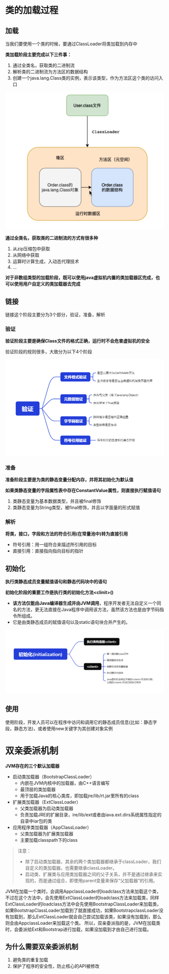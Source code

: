 # 类的加载过程

## 加载

当我们要使用一个类的时候，要通过ClassLoader将类加载到内存中

**类加载阶段主要完成以下三件事：**

1. 通过全类名，获取类的二进制流
2. 解析类的二进制流为方法区的数据结构
3. 创建一个java.lang.Class类的实例，表示该类型，作为方法区这个类的访问入口

![image-20240618093317587](assets/image-20240618093317587.png)

**通过全类名，获取类的二进制流的方式有很多种**

1. 从zip压缩包中获取
2. 从网络中获取
3. 运算时计算生成，入动态代理技术
4. ...

**对于非数组类型的加载阶段，既可以使用java虚拟机内置的类加载器区完成，也可以使用用户自定义的类加载器去完成**

## 链接

链接这个阶段主要分为3个部分，验证，准备，解析

### 验证

**验证阶段主要是确保Class文件的格式正确，运行时不会危害虚拟机的安全**

验证阶段的规则很多，大致分为以下4个阶段

![验证](assets/%E9%AA%8C%E8%AF%81.png)

### 准备

**准备阶段主要是为类的静态变量分配内存，并将其初始化为默认值**

**如果类静态变量的字段属性表中存在ConstantValue属性，则直接执行赋值语句**

1. 类静态变量为基本数据类型，并且被final修饰
2. 类静态变量为String类型，被final修饰，并且以字面量的形式赋值

### 解析

**将类，接口，字段和方法的符合引用(在常量池中)转为直接引用**

- 符号引用：用一组符合来描述所引用的目标
- 直接引用：直接指向指向目标的指针

## 初始化

**执行类静态成员变量赋值语句和静态代码块中的语句**

**初始化阶段的重要工作是执行类的初始化方法\<clinit>()**

- **该方法仅能由Java编译器生成并由JVM调用**，程序开发者无法自定义一个同名的方法，更无法直接在Java程序中调用该方法，虽然该方法也是由字节码指令所组成。
- 它是由类静态成员的赋值语句以及static语句块合并产生的。

![初始化(initialization)](assets/%E5%88%9D%E5%A7%8B%E5%8C%96(initialization).png)

## 使用

使用阶段，开发人员可以在程序中访问和调用它的静态成员信息(比如：静态字段，静态方法)，或者使用new关键字为其创建对象实例

# 双亲委派机制

**JVM存在的三个默认加载器**

- 启动类加载器（BootstrapClassLoader）
  - 内嵌在JVM内核中的加载器，由C++语言编写
  - 最顶层的类加载器
  - 用于加载Java的核心类库，即加载jre/lib/rt.jar里所有的class
- 扩展类加载器（ExtClassLoader）
  - 父类加载器为启动类加载器
  - 负责加载JRE的扩展目录，ire/lib/ext或者由iava.ext.dirs系统属性指定的自录中iar包的类
- 应用程序类加载器（AppClassLoader）
  - 父类加载器为扩展类加载器
  - 主要加载classpath下的class

> 注意：
>
> - 除了启动类加载器，其余的两个类加载器都继承于classLoader，我们自定义的类加载器，也需要继承classLoader。
> - 启动类、扩展类与应用类加载器之间的父子关系，并不是通过继承来实现的，而是通过组合，即使用parent变量来保存“父加载器”的引用。

JVM在加载一个类时，会调用AppclassLoader的loadclass方法来加载这个类，不过在这个方法中，会先使用ExtClassLoader的loadclass方法来加载类，同样ExtClassLoader的loadclass方法中会先使用BootstrapClassLoader来加载类，如果BootstrapClassLoader加载到了就直接成功，如果BootstrapclassLoader没有加载到，那么ExtClassLoader就会自己尝试加载该类，如果没有加载到，那么则会由AppclassLoader来加载这个类。
所以，双亲委派指的是，JVM在加载类时，会委派给Ext和Bootstrap进行加载，如果没加载到才由自己进行加载。

## 为什么需要双亲委派机制

1. 避免类的重复加载
2. 保护了程序的安全性，防止核心的API被修改